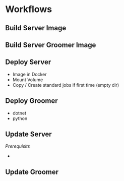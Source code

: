 # Workflows

## Build Server Image

## Build Server Groomer Image

## Deploy Server

* Image in Docker
* Mount Volume
* Copy / Create standard jobs if first time (empty dir)

## Deploy Groomer

* dotnet
* python

## Update Server

*Prerequisits*

*

## Update Groomer


